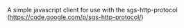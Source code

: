 A simple javascript client for use with the sgs-http-protocol (https://code.google.com/p/sgs-http-protocol/)
